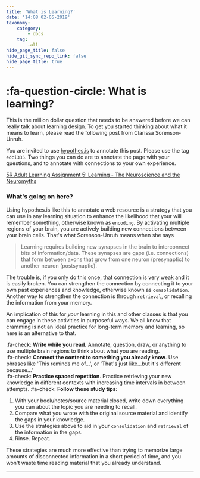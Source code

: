 ```yaml
---
title: 'What is Learning?'
date: '14:08 02-05-2019'
taxonomy:
    category:
        - docs
    tag:
        -all
hide_page_title: false
hide_git_sync_repo_link: false
hide_page_title: true
---
```


# :fa-question-circle: What is learning?

This is the million dollar question that needs to be answered before we can really talk about learning design. To get you started thinking about what it means to learn, please read the following post from Clarissa Sorenson-Unruh.

You are invited to use [hypothes.is](http://edtechuvic.ca/edci335/hypothes-is/) to annotate this post. Please use the tag `edci335`. Two things you can do are to annotate the page with your questions, and to annotate with connections to your own experience.

<a class="embedly-card" href="https://clarissasorensenunruh.com/2019/04/20/5r-adult-learning-assignment-learning-the-neuroscience-and-the-neuromyths/">5R Adult Learning Assignment 5: Learning - The Neuroscience and the Neuromyths</a><script async src="//cdn.embedly.com/widgets/platform.js" charset="UTF-8"></script>

### What's going on here?

Using hypothes.is like this to annotate a web resource is a strategy that you can use in any learning situation to enhance the likelihood that your will remember something, otherwise known as `encoding`. By activating multiple regions of your brain, you are actively building new connections between your brain cells. That's what Sorenson-Unruh means when she says

> Learning requires building new synapses in the brain to interconnect bits of information/data. These synapses are gaps (i.e. connections) that form between axons that grow from one neuron (presynaptic) to another neuron (postsynaptic).

The trouble is, if you only do this once, that connection is very weak and it is easily broken. You can strengthen the connection by connecting it to your own past experiences and knowledge, otherwise known as `consolidation`. Another way to strengthen the connection is through `retrieval`, or recalling the information from your memory.

An implication of this for *your* learning in this and other classes is that you can engage in these activities in purposeful ways. We all know that cramming is not an ideal practice for long-term memory and learning, so here is an alternative to that.

:fa-check: **Write while you read.** Annotate, question, draw, or anything to use multiple brain regions to think about what you are reading.<br>
:fa-check: **Connect the content to something you already know**. Use phrases like 'This reminds me of...', or 'That's just like...but it's different because...'<br>
:fa-check: **Practice spaced repetition**. Practice retrieving your new knowledge in different contexts with increasing time intervals in between attempts.
:fa-check: **Follow these study tips:**<br>
1. With your book/notes/source material closed, write down everything you can about the topic you are needing to recall.
2. Compare what you wrote with the original source material and identify the gaps in your knowledge.
3. Use the strategies above to aid in your `consolidation` and `retrieval` of the information in the gaps.
4. Rinse. Repeat.

These strategies are much more effective than trying to memorize large amounts of disconnected information in a short period of time, and you won't waste time reading material that you already understand.

---
